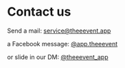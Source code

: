 # Contact us

Send a mail: [service@theeevent.app](mailto:service@theeevent.app)

a Facebook message: [@app.theeevent](https://www.facebook.com/app.theeevent)

or slide in our DM: [@theeevent_app](https://www.instagram.com/theeevent.app/)
